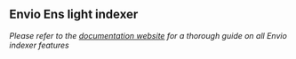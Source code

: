 ## Envio Ens light indexer

*Please refer to the [documentation website](https://docs.envio.dev) for a thorough guide on all Envio indexer features*
